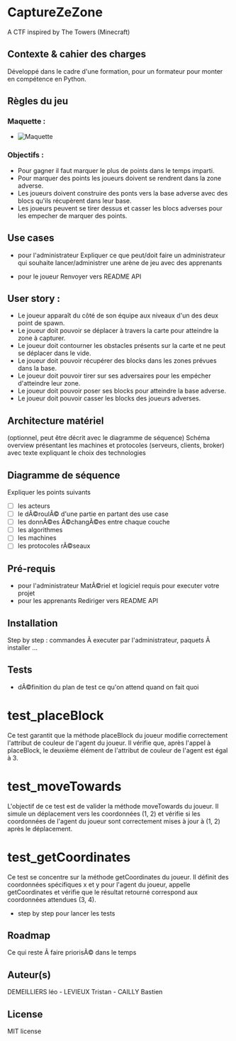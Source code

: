 # CaptureZeZone
A CTF inspired by The Towers (Minecraft)

## Contexte & cahier des charges
Développé dans le cadre d'une formation, pour un formateur pour monter en compétence en Python.

## Règles du jeu
### Maquette :
-  ![Maquette](https://github.com/Babstonks/CaptureZeZone/assets/76537635/11055745-8aed-4056-9d10-bae3c3d1be79)

### Objectifs :
-  Pour gagner il faut marquer le plus de points dans le temps imparti.
-  Pour marquer des points les joueurs doivent se rendrent dans la zone adverse.
-  Les joueurs doivent construire des ponts vers la base adverse avec des blocs qu'ils récupèrent dans leur base.
-  Les joueurs peuvent se tirer dessus et casser les blocs adverses pour les empecher de marquer des points.

## Use cases
- pour l'administrateur
Expliquer ce que peut/doit faire un administrateur qui souhaite lancer/administrer une arène de jeu avec des apprenants 

- pour le joueur
Renvoyer vers README API

## User story :
- Le joueur apparaît du côté de son équipe aux niveaux d'un des deux point de spawn.
- Le joueur doit pouvoir se déplacer à travers la carte pour atteindre la zone à capturer.
- Le joueur doit contourner les obstacles présents sur la carte et ne peut se déplacer dans le vide.
- Le joueur doit pouvoir récupérer des blocks dans les zones prévues dans la base.
- Le joueur doit pouvoir tirer sur ses adversaires pour les empécher d'atteindre leur zone.
- Le joueur doit pouvoir poser ses blocks pour atteindre la base adverse.
- Le joueur doit pouvoir casser les blocks des joueurs adverses.

## Architecture matériel 
(optionnel, peut être décrit avec le diagramme de séquence) 
Schéma overview présentant les machines et protocoles (serveurs, clients, broker) avec texte expliquant le choix des technologies 

## Diagramme de séquence
Expliquer les points suivants
- [ ] les acteurs
- [ ] le dÃ©roulÃ© d'une partie en partant des use case
- [ ] les donnÃ©es Ã©changÃ©es entre chaque couche
- [ ] les algorithmes
- [ ] les machines
- [ ] les protocoles rÃ©seaux

## Pré-requis 
- pour l'administrateur
MatÃ©riel et logiciel requis pour executer votre projet
- pour les apprenants 
Rediriger vers README API

## Installation
Step by step : commandes Ã  executer par l'administrateur, paquets Ã  installer ...

## Tests
- dÃ©finition du plan de test ce qu'on attend quand on fait quoi

# test_placeBlock
Ce test garantit que la méthode placeBlock du joueur modifie correctement l'attribut de couleur de l'agent du joueur. Il vérifie que, après l'appel à placeBlock, le deuxième élément de l'attribut de couleur de l'agent est égal à 3.

# test_moveTowards
L'objectif de ce test est de valider la méthode moveTowards du joueur. Il simule un déplacement vers les coordonnées (1, 2) et vérifie si les coordonnées de l'agent du joueur sont correctement mises à jour à (1, 2) après le déplacement.

# test_getCoordinates
Ce test se concentre sur la méthode getCoordinates du joueur. Il définit des coordonnées spécifiques x et y pour l'agent du joueur, appelle getCoordinates et vérifie que le résultat retourné correspond aux coordonnées attendues (3, 4).

- step by step pour lancer les tests

## Roadmap
Ce qui reste Ã  faire priorisÃ© dans le temps

## Auteur(s)
DEMEILLIERS léo - LEVIEUX Tristan - CAILLY Bastien

## License
MIT license
